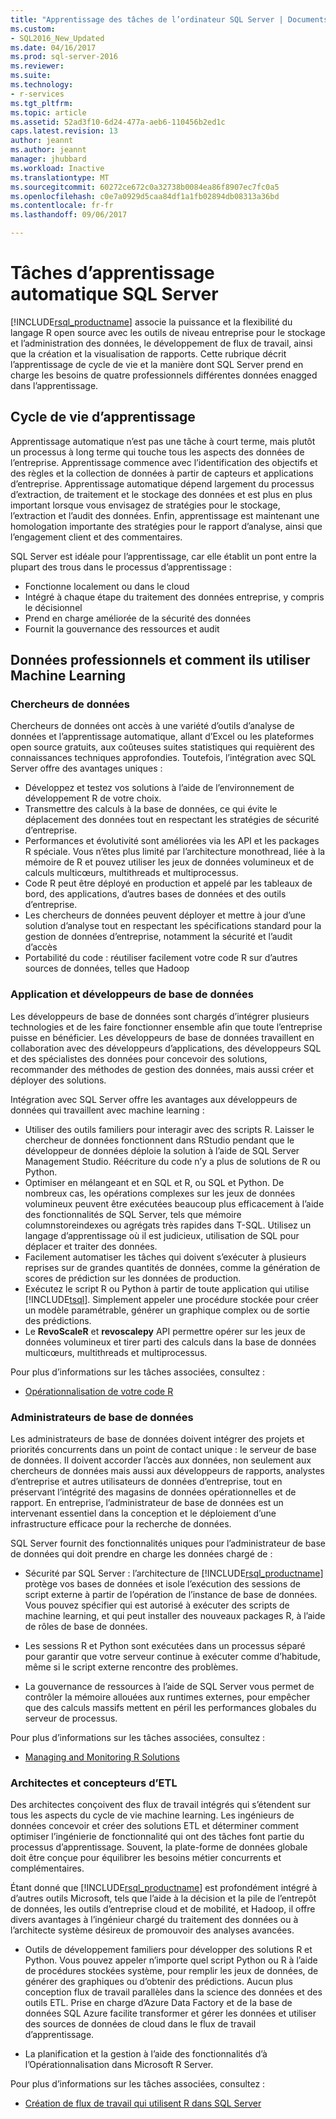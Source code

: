 ```yaml
---
title: "Apprentissage des tâches de l’ordinateur SQL Server | Documents Microsoft"
ms.custom:
- SQL2016_New_Updated
ms.date: 04/16/2017
ms.prod: sql-server-2016
ms.reviewer: 
ms.suite: 
ms.technology:
- r-services
ms.tgt_pltfrm: 
ms.topic: article
ms.assetid: 52ad3f10-6d24-477a-aeb6-110456b2ed1c
caps.latest.revision: 13
author: jeannt
ms.author: jeannt
manager: jhubbard
ms.workload: Inactive
ms.translationtype: MT
ms.sourcegitcommit: 60272ce672c0a32738b0084ea86f8907ec7fc0a5
ms.openlocfilehash: c0e7a0929d5caa84df1a1fb02894db08313a36bd
ms.contentlocale: fr-fr
ms.lasthandoff: 09/06/2017

---
```

# <a name="sql-server-machine-learning-tasks"></a>Tâches d’apprentissage automatique SQL Server

[!INCLUDE[rsql_productname](../../includes/rsql-productname-md.md)] associe la puissance et la flexibilité du langage R open source avec les outils de niveau entreprise pour le stockage et l’administration des données, le développement de flux de travail, ainsi que la création et la visualisation de rapports. Cette rubrique décrit l’apprentissage de cycle de vie et la manière dont SQL Server prend en charge les besoins de quatre professionnels différentes données enagged dans l’apprentissage.

## <a name="machine-learning-life-cycle"></a>Cycle de vie d’apprentissage

Apprentissage automatique n’est pas une tâche à court terme, mais plutôt un processus à long terme qui touche tous les aspects des données de l’entreprise. Apprentissage commence avec l’identification des objectifs et des règles et la collection de données à partir de capteurs et applications d’entreprise. Apprentissage automatique dépend largement du processus d’extraction, de traitement et le stockage des données et est plus en plus important lorsque vous envisagez de stratégies pour le stockage, l’extraction et l’audit des données. Enfin, apprentissage est maintenant une homologation importante des stratégies pour le rapport d’analyse, ainsi que l’engagement client et des commentaires.



SQL Server est idéale pour l’apprentissage, car elle établit un pont entre la plupart des trous dans le processus d’apprentissage :

+ Fonctionne localement ou dans le cloud
+ Intégré à chaque étape du traitement des données entreprise, y compris le décisionnel
+ Prend en charge améliorée de la sécurité des données
+ Fournit la gouvernance des ressources et audit

## <a name="data-professionals-and-how-they-use-machine-learning"></a>Données professionnels et comment ils utiliser Machine Learning

### <a name="data-scientists"></a>Chercheurs de données

Chercheurs de données ont accès à une variété d’outils d’analyse de données et l’apprentissage automatique, allant d’Excel ou les plateformes open source gratuits, aux coûteuses suites statistiques qui requièrent des connaissances techniques approfondies. Toutefois, l’intégration avec SQL Server offre des avantages uniques :

+ Développez et testez vos solutions à l’aide de l’environnement de développement R de votre choix.
+ Transmettre des calculs à la base de données, ce qui évite le déplacement des données tout en respectant les stratégies de sécurité d’entreprise.
+ Performances et évolutivité sont améliorées via les API et les packages R spéciale. Vous n’êtes plus limité par l’architecture monothread, liée à la mémoire de R et pouvez utiliser les jeux de données volumineux et de calculs multicœurs, multithreads et multiprocessus.
+ Code R peut être déployé en production et appelé par les tableaux de bord, des applications, d’autres bases de données et des outils d’entreprise.
+ Les chercheurs de données peuvent déployer et mettre à jour d’une solution d’analyse tout en respectant les spécifications standard pour la gestion de données d’entreprise, notamment la sécurité et l’audit d’accès
+ Portabilité du code : réutiliser facilement votre code R sur d’autres sources de données, telles que Hadoop

### <a name="application-and-database-developers"></a>Application et développeurs de base de données

Les développeurs de base de données sont chargés d’intégrer plusieurs technologies et de les faire fonctionner ensemble afin que toute l’entreprise puisse en bénéficier. Les développeurs de base de données travaillent en collaboration avec des développeurs d’applications, des développeurs SQL et des spécialistes des données pour concevoir des solutions, recommander des méthodes de gestion des données, mais aussi créer et déployer des solutions. 

Intégration avec SQL Server offre les avantages aux développeurs de données qui travaillent avec machine learning :

+ Utiliser des outils familiers pour interagir avec des scripts R. Laisser le chercheur de données fonctionnent dans RStudio pendant que le développeur de données déploie la solution à l’aide de SQL Server Management Studio. Réécriture du code n’y a plus de solutions de R ou Python.
+ Optimiser en mélangeant et en SQL et R, ou SQL et Python. De nombreux cas, les opérations complexes sur les jeux de données volumineux peuvent être exécutées beaucoup plus efficacement à l’aide des fonctionnalités de SQL Server, tels que mémoire columnstoreindexes ou agrégats très rapides dans T-SQL. Utilisez un langage d’apprentissage où il est judicieux, utilisation de SQL pour déplacer et traiter des données.
+ Facilement automatiser les tâches qui doivent s’exécuter à plusieurs reprises sur de grandes quantités de données, comme la génération de scores de prédiction sur les données de production.
+ Exécutez le script R ou Python à partir de toute application qui utilise [!INCLUDE[tsql](../../includes/tsql-md.md)]. Simplement appeler une procédure stockée pour créer un modèle paramétrable, générer un graphique complex ou de sortie des prédictions.
+ Le **RevoScaleR** et **revoscalepy** API permettre opérer sur les jeux de données volumineux et tirer parti des calculs dans la base de données multicœurs, multithreads et multiprocessus.

Pour plus d’informations sur les tâches associées, consultez :
+ [Opérationnalisation de votre code R](../../advanced-analytics/r-services/operationalizing-your-r-code.md)

### <a name="database-administrators"></a>Administrateurs de base de données

Les administrateurs de base de données doivent intégrer des projets et priorités concurrents dans un point de contact unique : le serveur de base de données. Il doivent accorder l’accès aux données, non seulement aux chercheurs de données mais aussi aux développeurs de rapports, analystes d’entreprise et autres utilisateurs de données d’entreprise, tout en préservant l’intégrité des magasins de données opérationnelles et de rapport. En entreprise, l’administrateur de base de données est un intervenant essentiel dans la conception et le déploiement d’une infrastructure efficace pour la recherche de données. 

SQL Server fournit des fonctionnalités uniques pour l’administrateur de base de données qui doit prendre en charge les données chargé de :

+ Sécurité par SQL Server : l’architecture de [!INCLUDE[rsql_productname](../../includes/rsql-productname-md.md)] protège vos bases de données et isole l’exécution des sessions de script externe à partir de l’opération de l’instance de base de données. Vous pouvez spécifier qui est autorisé à exécuter des scripts de machine learning, et qui peut installer des nouveaux packages R, à l’aide de rôles de base de données.

+ Les sessions R et Python sont exécutées dans un processus séparé pour garantir que votre serveur continue à exécuter comme d’habitude, même si le script externe rencontre des problèmes.

+ La gouvernance de ressources à l’aide de SQL Server vous permet de contrôler la mémoire allouées aux runtimes externes, pour empêcher que des calculs massifs mettent en péril les performances globales du serveur de processus.

Pour plus d’informations sur les tâches associées, consultez :
+ [Managing and Monitoring R Solutions](../../advanced-analytics/r-services/managing-and-monitoring-r-solutions.md)

### <a name="architects-and-etl-designers"></a>Architectes et concepteurs d’ETL

Des architectes conçoivent des flux de travail intégrés qui s’étendent sur tous les aspects du cycle de vie machine learning. Les ingénieurs de données concevoir et créer des solutions ETL et déterminer comment optimiser l’ingénierie de fonctionnalité qui ont des tâches font partie du processus d’apprentissage. Souvent, la plate-forme de données globale doit être conçue pour équilibrer les besoins métier concurrents et complémentaires.

Étant donné que [!INCLUDE[rsql_productname](../../includes/rsql-productname-md.md)] est profondément intégré à d’autres outils Microsoft, tels que l’aide à la décision et la pile de l’entrepôt de données, les outils d’entreprise cloud et de mobilité, et Hadoop, il offre divers avantages à l’ingénieur chargé du traitement des données ou à l’architecte système désireux de promouvoir des analyses avancées.

+ Outils de développement familiers pour développer des solutions R et Python. Vous pouvez appeler n’importe quel script Python ou R à l’aide de procédures stockées système, pour remplir les jeux de données, de générer des graphiques ou d’obtenir des prédictions. Aucun plus conception flux de travail parallèles dans la science des données et des outils ETL. Prise en charge d’Azure Data Factory et de la base de données SQL Azure facilite transformer et gérer les données et utiliser des sources de données de cloud dans le flux de travail d’apprentissage.

+ La planification et la gestion à l’aide des fonctionnalités d’à l’Opérationnalisation dans Microsoft R Server.

Pour plus d’informations sur les tâches associées, consultez :

+ [Création de flux de travail qui utilisent R dans SQL Server](../../advanced-analytics/r-services/creating-workflows-that-use-r-in-sql-server.md)


